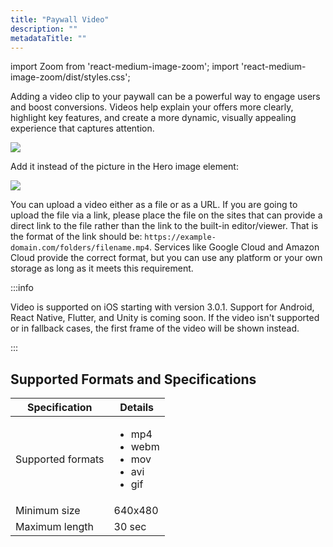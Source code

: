 ```yaml
---
title: "Paywall Video"
description: ""
metadataTitle: ""
---
```




<!--- paywall-video.md --->

import Zoom from 'react-medium-image-zoom';
import 'react-medium-image-zoom/dist/styles.css';

Adding a video clip to your paywall can be a powerful way to engage users and boost conversions. Videos help explain your offers more clearly, highlight key features, and create a more dynamic, visually appealing experience that captures attention.

<Zoom>
  <img src={require('./img/paywall-video-hands.gif').default}
  style={{
    width: '200px', /* image width */
    display: 'block', /* for alignment */
    margin: '0 auto' /* center alignment */
  }}
/>
</Zoom>

Add it instead of the picture in the Hero image element:

<Zoom>
  <img src={require('./img/add-paywall-video.png').default}
  style={{
    width: '700px', /* image width */
    display: 'block', /* for alignment */
    margin: '0 auto' /* center alignment */
  }}
/>
</Zoom>

You can upload a video either as a file or as a URL. If you are going to upload the file via a link, please place the file on the sites that can provide a direct link to the file rather than the link to the built-in editor/viewer. That is the format of the link should be: `https://example-domain.com/folders/filename.mp4`. Services like Google Cloud and Amazon Cloud provide the correct format, but you can use any platform or your own storage as long as it meets this requirement.

:::info

Video is supported on iOS starting with version 3.0.1. Support for Android, React Native, Flutter, and Unity is coming soon. If the video isn't supported or in fallback cases, the first frame of the video will be shown instead.

:::

## Supported Formats and Specifications

| Specification     | Details                                                      |
| ----------------- | ------------------------------------------------------------ |
| Supported formats | <ul><li> mp4</li><li> webm</li><li> mov</li><li> avi</li><li> gif</li></ul> |
| Minimum size      | 640х480                                                      |
| Maximum length    | 30 sec                                                       |

<!--- <Zoom>
  <img src={require('./img/paywall-video-config.png').default}
  style={{
    width: '700px', /* image width */
    display: 'block', /* for alignment */
    margin: '0 auto' /* center alignment */
  }}
/>
</Zoom>
 -->
